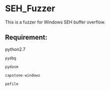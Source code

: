 # SEH_Fuzzer
This is a fuzzer for Windows SEH buffer overflow.

Requirement:
------------

python2.7

    pydbg
    
    pydasm

    capstone-windows
  
    pefile

